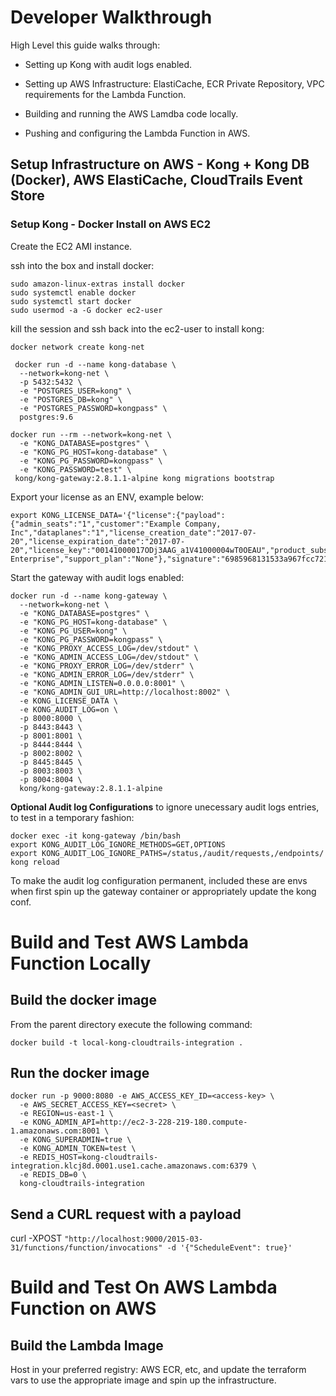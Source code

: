 # Developer Walkthrough

High Level this guide walks through:

* Setting up Kong with audit logs enabled.

* Setting up AWS Infrastructure: ElastiCache, ECR Private Repository, VPC requirements for the Lambda Function.

* Building and running the AWS Lamdba code locally.

* Pushing and configuring the Lambda Function in AWS.

## Setup Infrastructure on AWS - Kong + Kong DB (Docker), AWS ElastiCache, CloudTrails Event Store

### Setup Kong - Docker Install on AWS EC2

Create the EC2 AMI instance.

ssh into the box and install docker:

```shell
sudo amazon-linux-extras install docker
sudo systemctl enable docker
sudo systemctl start docker
sudo usermod -a -G docker ec2-user
```

kill the session and ssh back into the ec2-user to install kong:

```console
docker network create kong-net
```

```console
 docker run -d --name kong-database \
  --network=kong-net \
  -p 5432:5432 \
  -e "POSTGRES_USER=kong" \
  -e "POSTGRES_DB=kong" \
  -e "POSTGRES_PASSWORD=kongpass" \
  postgres:9.6
```

```console
docker run --rm --network=kong-net \
  -e "KONG_DATABASE=postgres" \
  -e "KONG_PG_HOST=kong-database" \
  -e "KONG_PG_PASSWORD=kongpass" \
  -e "KONG_PASSWORD=test" \
 kong/kong-gateway:2.8.1.1-alpine kong migrations bootstrap
```

Export your license as an ENV, example below:

```console
export KONG_LICENSE_DATA='{"license":{"payload":{"admin_seats":"1","customer":"Example Company, Inc","dataplanes":"1","license_creation_date":"2017-07-20","license_expiration_date":"2017-07-20","license_key":"00141000017ODj3AAG_a1V41000004wT0OEAU","product_subscription":"Konnect Enterprise","support_plan":"None"},"signature":"6985968131533a967fcc721244a979948b1066967f1e9cd65dbd8eeabe060fc32d894a2945f5e4a03c1cd2198c74e058ac63d28b045c2f1fcec95877bd790e1b","version":"1"}}'
```

Start the gateway with audit logs enabled:

```console
docker run -d --name kong-gateway \
  --network=kong-net \
  -e "KONG_DATABASE=postgres" \
  -e "KONG_PG_HOST=kong-database" \
  -e "KONG_PG_USER=kong" \
  -e "KONG_PG_PASSWORD=kongpass" \
  -e "KONG_PROXY_ACCESS_LOG=/dev/stdout" \
  -e "KONG_ADMIN_ACCESS_LOG=/dev/stdout" \
  -e "KONG_PROXY_ERROR_LOG=/dev/stderr" \
  -e "KONG_ADMIN_ERROR_LOG=/dev/stderr" \
  -e "KONG_ADMIN_LISTEN=0.0.0.0:8001" \
  -e "KONG_ADMIN_GUI_URL=http://localhost:8002" \
  -e KONG_LICENSE_DATA \
  -e KONG_AUDIT_LOG=on \
  -p 8000:8000 \
  -p 8443:8443 \
  -p 8001:8001 \
  -p 8444:8444 \
  -p 8002:8002 \
  -p 8445:8445 \
  -p 8003:8003 \
  -p 8004:8004 \
  kong/kong-gateway:2.8.1.1-alpine
```

**Optional Audit log Configurations** to ignore unecessary audit logs entries, to test in a temporary fashion:

```console
docker exec -it kong-gateway /bin/bash 
export KONG_AUDIT_LOG_IGNORE_METHODS=GET,OPTIONS
export KONG_AUDIT_LOG_IGNORE_PATHS=/status,/audit/requests,/endpoints/
kong reload
```

To make the audit log configuration permanent, included these are envs when first spin up the gateway container or appropriately update the kong conf.

# Build and Test AWS Lambda Function Locally

## Build the docker image

From the parent directory execute the following command:

```console
docker build -t local-kong-cloudtrails-integration .
```

## Run the docker image

```console
docker run -p 9000:8080 -e AWS_ACCESS_KEY_ID=<access-key> \
  -e AWS_SECRET_ACCESS_KEY=<secret> \
  -e REGION=us-east-1 \
  -e KONG_ADMIN_API=http://ec2-3-228-219-180.compute-1.amazonaws.com:8001 \
  -e KONG_SUPERADMIN=true \
  -e KONG_ADMIN_TOKEN=test \
  -e REDIS_HOST=kong-cloudtrails-integration.klcj8d.0001.use1.cache.amazonaws.com:6379 \
  -e REDIS_DB=0 \
  kong-cloudtrails-integration
```

## Send a CURL request with a payload

curl -XPOST `"http://localhost:9000/2015-03-31/functions/function/invocations" -d '{"ScheduleEvent": true}'`

# Build and Test On AWS Lambda Function on AWS

## Build the Lambda Image

Host in your preferred registry: AWS ECR, etc, and update the terraform vars to use the appropriate image and spin up the infrastructure.